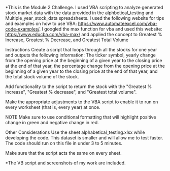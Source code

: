 *This is the Module 2 Challenge. I used VBA scripting to analyze generated stock market data with the data provided in the alphbetical_testing and Multiple_year_stock_data spreadsheets.
I used the following website for tips and examples on how to use VBA: https://www.automateexcel.com/vba-code-examples/.
I googled the max function for vba and used this website: https://www.educba.com/vba-max/ and applied the concept to Greatest % Increase, Greatest % Decrease, and Greatest Total Volume 

Instructions
Create a script that loops through all the stocks for one year and outputs the following information: The ticker symbol, yearly change from the opening price at the beginning of a given year to the closing price at the end of that year, the percentage change from the opening price at the beginning of a given year to the closing price at the end of that year, and the total stock volume of the stock. 

Add functionality to the script to return the stock with the "Greatest % increase", "Greatest % decrease", and "Greatest total volume".

Make the appropriate adjustments to the VBA script to enable it to run on every worksheet (that is, every year) at once.

NOTE
Make sure to use conditional formatting that will highlight positive change in green and negative change in red.

Other Considerations
Use the sheet alphabetical_testing.xlsx while developing the code. This dataset is smaller and will allow me to test faster. The code should run on this file in under 3 to 5 minutes.

Make sure that the script acts the same on every sheet. 

*The VB script and screenshots of my work are included. 
